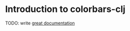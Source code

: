 # Introduction to colorbars-clj

TODO: write [great documentation](http://jacobian.org/writing/great-documentation/what-to-write/)
